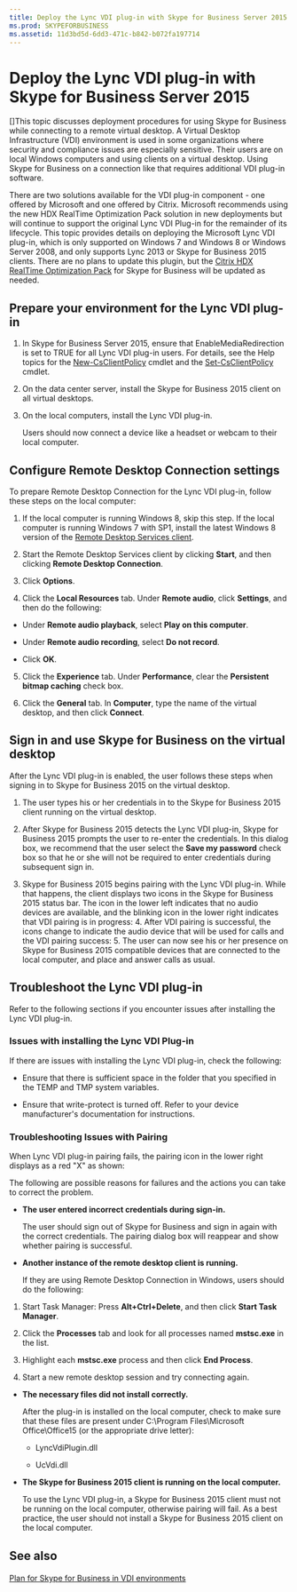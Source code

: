 ```yaml
---
title: Deploy the Lync VDI plug-in with Skype for Business Server 2015
ms.prod: SKYPEFORBUSINESS
ms.assetid: 11d3bd5d-6dd3-471c-b842-b072fa197714
---
```



# Deploy the Lync VDI plug-in with Skype for Business Server 2015
[]This topic discusses deployment procedures for using Skype for Business while connecting to a remote virtual desktop. 
A Virtual Desktop Infrastructure (VDI) environment is used in some organizations where security and compliance issues are especially sensitive. Their users are on local Windows computers and using clients on a virtual desktop. Using Skype for Business on a connection like that requires additional VDI plug-in software.
  
    
    

There are two solutions available for the VDI plug-in component - one offered by Microsoft and one offered by Citrix. Microsoft recommends using the new HDX RealTime Optimization Pack solution in new deployments but will continue to support the original Lync VDI Plug-in for the remainder of its lifecycle. 
This topic provides details on deploying the Microsoft Lync VDI plug-in, which is only supported on Windows 7 and Windows 8 or Windows Server 2008, and only supports Lync 2013 or Skype for Business 2015 clients. There are no plans to update this plugin, but the  [Citrix HDX RealTime Optimization Pack](plan-for-skype-for-business-in-vdi-environments.md#Citrix_RT) for Skype for Business will be updated as needed.
  
    
    


## Prepare your environment for the Lync VDI plug-in
<a name="Prepare_vdi"> </a>


1. In Skype for Business Server 2015, ensure that EnableMediaRedirection is set to TRUE for all Lync VDI plug-in users. For details, see the Help topics for the  [New-CsClientPolicy](new-csclientpolicy.md) cmdlet and the [Set-CsClientPolicy](set-csclientpolicy.md) cmdlet.
    
  
2. On the data center server, install the Skype for Business 2015 client on all virtual desktops.
    
  
3. On the local computers, install the Lync VDI plug-in.
    
    Users should now connect a device like a headset or webcam to their local computer.
    
  

## Configure Remote Desktop Connection settings
<a name="Prepare_vdi"> </a>

To prepare Remote Desktop Connection for the Lync VDI plug-in, follow these steps on the local computer:
  
    
    

1. If the local computer is running Windows 8, skip this step. If the local computer is running Windows 7 with SP1, install the latest Windows 8 version of the  [Remote Desktop Services client](https://go.microsoft.com/fwlink/p/?LinkId=268032).
    
  
2. Start the Remote Desktop Services client by clicking **Start**, and then clicking **Remote Desktop Connection**.
    
  
3. Click **Options**.
    
  
4. Click the **Local Resources** tab. Under **Remote audio**, click **Settings**, and then do the following:
    
  - Under **Remote audio playback**, select **Play on this computer**.
    
  
  - Under **Remote audio recording**, select **Do not record**.
    
  
  - Click **OK**.
    
  
5. Click the **Experience** tab. Under **Performance**, clear the **Persistent bitmap caching** check box.
    
  
6. Click the **General** tab. In **Computer**, type the name of the virtual desktop, and then click **Connect**. 
    
  

## Sign in and use Skype for Business on the virtual desktop
<a name="SfB_signin"> </a>

After the Lync VDI plug-in is enabled, the user follows these steps when signing in to Skype for Business 2015 on the virtual desktop.
  
    
    

1. The user types his or her credentials in to the Skype for Business 2015 client running on the virtual desktop.
    
  
2. After Skype for Business 2015 detects the Lync VDI plug-in, Skype for Business 2015 prompts the user to re-enter the credentials. In this dialog box, we recommend that the user select the **Save my password** check box so that he or she will not be required to enter credentials during subsequent sign in.
    
  
3. Skype for Business 2015 begins pairing with the Lync VDI plug-in. While that happens, the client displays two icons in the Skype for Business 2015 status bar. The icon in the lower left indicates that no audio devices are available, and the blinking icon in the lower right indicates that VDI pairing is in progress:
    4. After VDI pairing is successful, the icons change to indicate the audio device that will be used for calls and the VDI pairing success:
    5. The user can now see his or her presence on Skype for Business 2015 compatible devices that are connected to the local computer, and place and answer calls as usual.
    
  

## Troubleshoot the Lync VDI plug-in
<a name="tshoot_VDI"> </a>

Refer to the following sections if you encounter issues after installing the Lync VDI plug-in.
  
    
    

### Issues with installing the Lync VDI Plug-in

If there are issues with installing the Lync VDI plug-in, check the following:
  
    
    

- Ensure that there is sufficient space in the folder that you specified in the TEMP and TMP system variables.
    
  
- Ensure that write-protect is turned off. Refer to your device manufacturer's documentation for instructions.
    
  

  
    
    

### Troubleshooting Issues with Pairing

When Lync VDI plug-in pairing fails, the pairing icon in the lower right displays as a red "X" as shown: 
  
    
    
The following are possible reasons for failures and the actions you can take to correct the problem. 
  
    
    

- **The user entered incorrect credentials during sign-in.**
    
    The user should sign out of Skype for Business and sign in again with the correct credentials. The pairing dialog box will reappear and show whether pairing is successful.
    
  
- **Another instance of the remote desktop client is running.**
    
    If they are using Remote Desktop Connection in Windows, users should do the following:
    
1. Start Task Manager: Press **Alt+Ctrl+Delete**, and then click **Start Task Manager**.
    
  
2. Click the **Processes** tab and look for all processes named **mstsc.exe** in the list.
    
  
3. Highlight each **mstsc.exe** process and then click **End Process**. 
    
  
4. Start a new remote desktop session and try connecting again. 
    
  
- **The necessary files did not install correctly.**
    
    After the plug-in is installed on the local computer, check to make sure that these files are present under C:\\Program Files\\Microsoft Office\\Office15 (or the appropriate drive letter):
    
  - LyncVdiPlugin.dll
    
  
  - UcVdi.dll
    
  
- **The Skype for Business 2015 client is running on the local computer.**
    
    To use the Lync VDI plug-in, a Skype for Business 2015 client must not be running on the local computer, otherwise pairing will fail. As a best practice, the user should not install a Skype for Business 2015 client on the local computer.
    
  

## See also
<a name="tshoot_VDI"> </a>


#### 


  
    
    
 [Plan for Skype for Business in VDI environments](plan-for-skype-for-business-in-vdi-environments.md)
